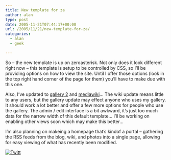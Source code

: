 ```yaml
---
title: New template for za
author: alan
type: post
date: 2005-11-21T07:44:17+00:00
url: /2005/11/21/new-template-for-za/
categories:
  - alan
  - geek

---
```

So &#8211; the new template is up on zeroasterisk. Not only does it look different right now &#8211; this template is setup to be controlled by CSS, so I&#8217;ll be providing options on how to view the site. Until I offer those options (look in the top right hand corner of the page for them) you&#8217;ll have to make due with this one.

Also, I&#8217;ve updated to [gallery 2][1] and [mediawiki][2]&#8230; The wiki update means little to any users, but the gallery update may effect anyone who uses my gallery. It should work a lot better and offer a few more options for people who use the gallery. The admin / edit interface is a bit awkward, it&#8217;s just too much data for the narrow width of this default template&#8230; I&#8217;ll be working on enabling other views soon which may make this better&#8230; 

I&#8217;m also planning on makeing a homepage that&#8217;s kindof a portal &#8211; gathering the RSS feeds from the blog, wiki, and photos into a single page, allowing for easy viewing of what has recently been modified.

<div class="twttr_button">
  <a href="http://twitter.com/share?url=https://zeroasterisk.com/2005/11/21/new-template-for-za/&text=New+template+for+za" target="_blank" title="Click here if you like this article."> <img src="http://zeroasterisk.com/wp-content/plugins/twitter-plugin/images/twitt.gif" alt="Twitt" /> </a>
</div>

 [1]: http://codex.gallery2.org/index.php/Gallery2:Download
 [2]: http://www.mediawiki.org/wiki/Download